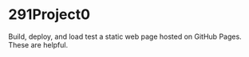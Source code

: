 # 291Project0
Build, deploy, and load test a static web page hosted on GitHub Pages. These are helpful.
